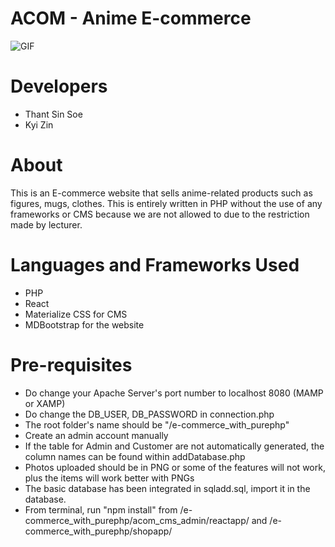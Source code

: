 # ACOM - Anime E-commerce 
![GIF](https://media.giphy.com/media/l3mZqIG8PB2d4YFaM/giphy.gif)



# Developers
* Thant Sin Soe
* Kyi Zin

# About
This is an E-commerce website that sells anime-related products such as figures, mugs, clothes. This is entirely written in PHP without the use of any frameworks or CMS because we are not allowed to due to the restriction made by lecturer.

# Languages and Frameworks Used
* PHP
* React
* Materialize CSS for CMS
* MDBootstrap for the website

# Pre-requisites
* Do change your Apache Server's port number to localhost 8080 (MAMP or XAMP)
* Do change the DB_USER, DB_PASSWORD in connection.php
* The root folder's name should be "/e-commerce_with_purephp"
* Create an admin account manually
* If the table for Admin and Customer are not automatically generated, the column names can be found within addDatabase.php
* Photos uploaded should be in PNG or some of the features will not work, plus the items will work better with PNGs
* The basic database has been integrated in sqladd.sql, import it in the database.
* From terminal, run "npm install" from /e-commerce_with_purephp/acom_cms_admin/reactapp/ and /e-commerce_with_purephp/shopapp/